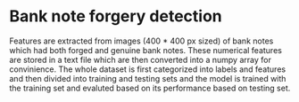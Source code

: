 # Bank note forgery detection

Features are extracted from images (400 * 400 px sized) of bank notes which had both forged and genuine bank notes.
These numerical features are stored in a text file which are then converted into a numpy array for convinience.
The whole dataset is first categorized into labels and features and then divided into training and testing sets and the model is trained with the training set and evaluted based on its performance based on testing set.

